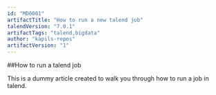 ```yaml
---
id: "MD0001"
artifactTitle: "How to run a new talend job"
talendVersion: "7.0.1"
artifactTags: "talend,bigdata"
author: "kapils-repos"
artifactVersion: "1"
---
```


##How to run a talend job

This is a dummy article created to walk you through how to run a job in talend.
